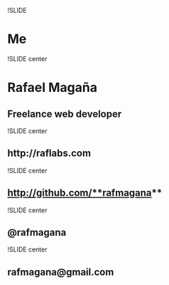 !SLIDE

# Me

!SLIDE center

# **Rafael Magaña**

## Freelance web developer

!SLIDE center

## http://**raflabs.com**

!SLIDE center
## http://github.com/**rafmagana**

!SLIDE center

## @**rafmagana**

!SLIDE center

## **rafmagana**@gmail.com
